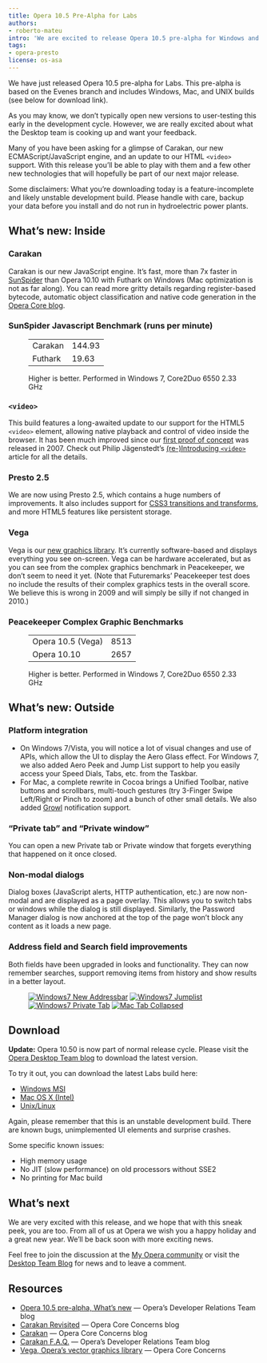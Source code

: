 ```yaml
---
title: Opera 10.5 Pre-Alpha for Labs
authors:
- roberto-mateu
intro: 'We are excited to release Opera 10.5 pre-alpha for Windows and Mac. In this release you can test-drive Carakan, our new ECMAScript/JavaScript engine, as well as Presto 2.5 and Vega. Also, check out the more polished platform integration and a couple of new features.'
tags:
- opera-presto
license: os-asa
---
```


We have just released Opera 10.5 pre-alpha for Labs. This pre-alpha is based on the Evenes branch and includes Windows, Mac, and UNIX builds (see below for download link).

As you may know, we don’t typically open new versions to user-testing this early in the development cycle. However, we are really excited about what the Desktop team is cooking up and want your feedback.

Many of you have been asking for a glimpse of Carakan, our new ECMAScript/JavaScript engine, and an update to our HTML `<video>` support. With this release you’ll be able to play with them and a few other new technologies that will hopefully be part of our next major release.

Some disclaimers: What you’re downloading today is a feature-incomplete and likely unstable development build. Please handle with care, backup your data before you install and do not run in hydroelectric power plants.

## What’s new: Inside

### Carakan

Carakan is our new JavaScript engine. It’s fast, more than 7x faster in [SunSpider][1] than Opera 10.10 with Futhark on Windows (Mac optimization is not as far along). You can read more gritty details regarding register-based bytecode, automatic object classification and native code generation in the [Opera Core blog][2].

[1]: http://www2.webkit.org/perf/sunspider-0.9/sunspider.html
[2]: http://my.opera.com/core/blog/2009/02/04/carakan

### SunSpider Javascript Benchmark (runs per minute)

<figure block="figure">
	<div block="table">
		<table>
		<tr>
			<td>Carakan</td>
			<td>144.93</td>
		</tr>
		<tr>
			<td>Futhark</td>
			<td>19.63</td>
		</tr>
		</table>
	</div>
	<figcaption elem="caption">Higher is better. Performed in Windows 7, Core2Duo 6550 2.33 GHz</figcaption>
</figure>

### `<video>`

This build features a long-awaited update to our support for the HTML5 `<video>` element, allowing native playback and control of video inside the browser. It has been much improved since our [first proof of concept][3] was released in 2007. Check out Philip Jägenstedt’s [(re-)Introducing `<video>`][4] article for all the details.

[3]: /articles/a-call-for-video-on-the-web-opera-vid/
[4]: http://my.opera.com/core/blog/2009/12/31/re-introducing-video

### Presto 2.5

We are now using Presto 2.5, which contains a huge numbers of improvements. It also includes support for [CSS3 transitions and transforms][5], and more HTML5 features like persistent storage.

[5]: https://dev.opera.com/articles/view/css3-transitions-and-2d-transforms/

### Vega

Vega is our [new graphics library][6]. It’s currently software-based and displays everything you see on-screen. Vega can be hardware accelerated, but as you can see from the complex graphics benchmark in Peacekeeper, we don’t seem to need it yet. (Note that Futuremarks’ Peacekeeper test does no include the results of their complex graphics tests in the overall score. We believe this is wrong in 2009 and will simply be silly if not changed in 2010.)

[6]: http://my.opera.com/core/blog/2009/02/04/vega

### Peacekeeper Complex Graphic Benchmarks

<figure block="figure">
	<div block="table">
		<table>
		<tr>
			<td>Opera 10.5 (Vega)</td>
			<td>8513</td>
		</tr>
		<tr>
			<td>Opera 10.10</td>
			<td>2657</td>
		</tr>
		</table>
	</div>
	<figcaption elem="caption">Higher is better. Performed in Windows 7, Core2Duo 6550 2.33 GHz</figcaption>
</figure>

## What’s new: Outside

### Platform integration

- On Windows 7/Vista, you will notice a lot of visual changes and use of APIs, which allow the UI to display the Aero Glass effect. For Windows 7, we also added Aero Peek and Jump List support to help you easily access your Speed Dials, Tabs, etc. from the Taskbar.
- For Mac, a complete rewrite in Cocoa brings a Unified Toolbar, native buttons and scrollbars, multi-touch gestures (try 3-Finger Swipe Left/Right or Pinch to zoom) and a bunch of other small details. We also added [Growl][7] notification support.

[7]: http://growl.info/

### “Private tab” and “Private window”

You can open a new Private tab or Private window that forgets everything that happened on it once closed.

### Non-modal dialogs

Dialog boxes (JavaScript alerts, HTTP authentication, etc.) are now non-modal and are displayed as a page overlay. This allows you to switch tabs or windows while the dialog is still displayed. Similarly, the Password Manager dialog is now anchored at the top of the page won’t block any content as it loads a new page.

### Address field and Search field improvements

Both fields have been upgraded in looks and functionality. They can now remember searches, support removing items from history and show results in a better layout.

<figure block="figure">
	<a href="{{ page.id }}/win7-new-addressbar.jpg"><img elem="media" src="{{ page.id }}/win7-new-addressbar-t.jpg" alt="Windows7 New Addressbar"></a>
	<a href="{{ page.id }}/win7-jumplist.jpg"><img elem="media" src="{{ page.id }}/win7-jumplist-t.jpg" alt="Windows7 Jumplist"></a>
	<a href="{{ page.id }}/win7-private-tab.jpg"><img elem="media" src="{{ page.id }}/win7-private-tab-t.jpg" alt="Windows7 Private Tab"></a>
	<a href="{{ page.id }}/mac-tab-collapsed.jpg"><img src="{{ page.id }}/mac-tab-collapsed-t.jpg" alt="Mac Tab Collapsed"></a>
</figure>

## Download

**Update:** Opera 10.50 is now part of normal release cycle. Please visit the [Opera Desktop Team blog][16] to download the latest version.

[16]: http://my.opera.com/desktopteam/blog/

To try it out, you can download the latest Labs build here:

- [Windows MSI][17]
- [Mac OS X (Intel)][18]
- [Unix/Linux][19]

[17]: http://snapshot.opera.com/windows/Opera_1050_3186_en.exe
[18]: http://snapshot.opera.com/mac/Opera_10.50_8174_Intel.dmg
[19]: http://snapshot.opera.com/unix/labs-6177/

Again, please remember that this is an unstable development build. There are known bugs, unimplemented UI elements and surprise crashes.

Some specific known issues:

- High memory usage
- No JIT (slow performance) on old processors without SSE2
- No printing for Mac build

## What’s next

We are very excited with this release, and we hope that with this sneak peek, you are too. From all of us at Opera we wish you a happy holiday and a great new year. We’ll be back soon with more exciting news.

Feel free to join the discussion at the [My Opera community][20] or visit the [Desktop Team Blog][21] for news and to leave a comment.

[20]: http://my.opera.com/community/forums/forum.dml?id=31
[21]: http://my.opera.com/desktopteam/blog/

## Resources

- [Opera 10.5 pre-alpha, What’s new][22] — Opera’s Developer Relations Team blog
- [Carakan Revisited][23] — Opera Core Concerns blog
- [Carakan][24] — Opera Core Concerns blog
- [Carakan F.A.Q.][25] — Opera’s Developer Relations Team blog
- [Vega, Opera’s vector graphics library][26] — Opera Core Concerns

[22]: /blog/opera-10.5-pre-alpha-build-released-here-is-whats-new
[23]: http://my.opera.com/core/blog/2009/12/22/carakan-revisited
[24]: http://my.opera.com/core/blog/2009/02/04/carakan
[25]: /blog/carakan-faq
[26]: http://my.opera.com/core/blog/2009/02/04/vega

